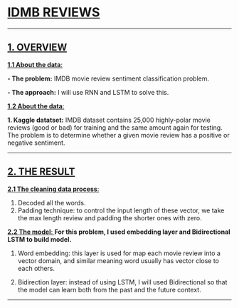 # [IDMB REVIEWS]()
---
## [ 1. OVERVIEW ]()
[ **1.1 About the data**: ]() 

**- The problem:** IMDB movie review sentiment classification problem.

**- The approach:** I will use RNN and LSTM to solve this.

[ **1.2 About the data**: ]() 

**1. Kaggle datatset:**  IMDB dataset contains 25,000 highly-polar movie reviews (good or bad) for training and the same amount again for testing. The problem is to determine whether a given movie review has a positive or negative sentiment.

---
## [ 2. THE RESULT ]()
[ **2.1 The cleaning data process**: ]() 
1. Decoded all the words.
2. Padding technique: to control the input length of these vector, we take the max length review and padding the shorter ones with zero.

[ **2.2 The model**: ]() 
**For this problem, I used embedding layer and Bidirectional LSTM to build model.**

1. Word embedding: this layer is used for map each movie review into a vector domain, and similar meaning word usually has vector close to each others.

2. Bidirection layer: instead of using LSTM, I will used Bidirectional so that the model can learn both from the past and the future context.
---



